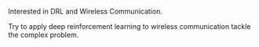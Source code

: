 Interested in DRL and Wireless Communication.   

Try to apply deep reinforcement learning to 
wireless communication tackle the complex problem.
